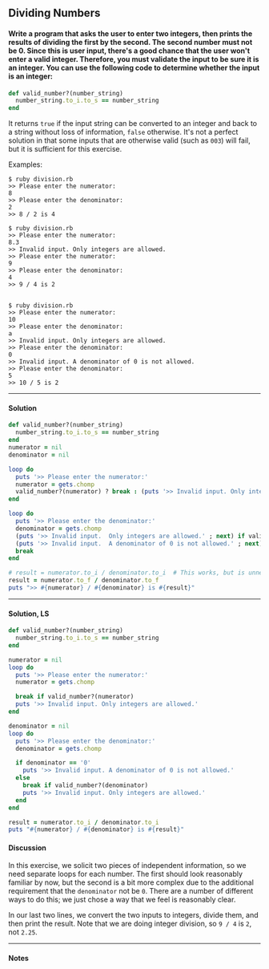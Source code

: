 ## Dividing Numbers
#### Write a program that asks the user to enter two integers, then prints the results of dividing the first by the second. The second number must not be 0. Since this is user input, there's a good chance that the user won't enter a valid integer. Therefore, you must validate the input to be sure it is an integer. You can use the following code to determine whether the input is an integer:
```ruby
def valid_number?(number_string)
  number_string.to_i.to_s == number_string
end
```
It returns `true` if the input string can be converted to an integer and back to a string without loss of information, `false` otherwise. It's not a perfect solution in that some inputs that are otherwise valid (such as `003`) will fail, but it is sufficient for this exercise.

Examples:
```
$ ruby division.rb
>> Please enter the numerator:
8
>> Please enter the denominator:
2
>> 8 / 2 is 4

$ ruby division.rb
>> Please enter the numerator:
8.3
>> Invalid input. Only integers are allowed.
>> Please enter the numerator:
9
>> Please enter the denominator:
4
>> 9 / 4 is 2


$ ruby division.rb
>> Please enter the numerator:
10
>> Please enter the denominator:
a
>> Invalid input. Only integers are allowed.
>> Please enter the denominator:
0
>> Invalid input. A denominator of 0 is not allowed.
>> Please enter the denominator:
5
>> 10 / 5 is 2
```
___
#### Solution
```ruby
def valid_number?(number_string)
  number_string.to_i.to_s == number_string
end
numerator = nil
denominator = nil

loop do
  puts '>> Please enter the numerator:'
  numerator = gets.chomp
  valid_number?(numerator) ? break : (puts '>> Invalid input. Only integers are allowed.')
end

loop do
  puts '>> Please enter the denominator:'
  denominator = gets.chomp
  (puts '>> Invalid input.  Only integers are allowed.' ; next) if valid_number?(denominator) == false
  (puts '>> Invalid input.  A denominator of 0 is not allowed.' ; next) if denominator == "0"
  break
end

# result = numerator.to_i / denominator.to_i  # This works, but is unnecessarily less accurate.
result = numerator.to_f / denominator.to_f
puts ">> #{numerator} / #{denominator} is #{result}"
```
___
#### Solution, LS
```ruby
def valid_number?(number_string)
  number_string.to_i.to_s == number_string
end

numerator = nil
loop do
  puts '>> Please enter the numerator:'
  numerator = gets.chomp

  break if valid_number?(numerator)
  puts '>> Invalid input. Only integers are allowed.'
end

denominator = nil
loop do
  puts '>> Please enter the denominator:'
  denominator = gets.chomp

  if denominator == '0'
    puts '>> Invalid input. A denominator of 0 is not allowed.'
  else
    break if valid_number?(denominator)
    puts '>> Invalid input. Only integers are allowed.'
  end
end

result = numerator.to_i / denominator.to_i
puts "#{numerator} / #{denominator} is #{result}"
```
#### Discussion
In this exercise, we solicit two pieces of independent information, so we need separate loops for each number. The first should look reasonably familiar by now, but the second is a bit more complex due to the additional requirement that the `denominator` not be `0`. There are a number of different ways to do this; we just chose a way that we feel is reasonably clear.

In our last two lines, we convert the two inputs to integers, divide them, and then print the result. Note that we are doing integer division, so `9 / 4` is `2`, not `2.25`.
___
#### Notes
